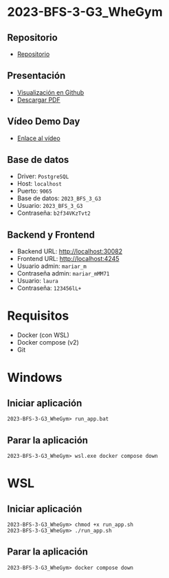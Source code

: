 # 2023-BFS-3-G3_WheGym
## Repositorio
* [Repositorio](https://github.com/CampusDual/CD2023-BFS-3-G3_WheGym)
## Presentación
* [Visualización en Github](https://github.com/CampusDual/2023-BFS-3-G3_WheGym/blob/main/demo_day/whegym_presentacion.pdf)
* [Descargar PDF](https://raw.github.com/CampusDual/2023-BFS-3-G3_WheGym/main/demo_day/whegym_presentacion.pdf)
## Vídeo Demo Day
* [Enlace al vídeo](https://campusdual-my.sharepoint.com/:v:/p/info/EfP0pFnt1qJDlMWBiKyvNJIBfofA_NsWMXoXdOBzYQNQcg?nav=eyJyZWZlcnJhbEluZm8iOnsicmVmZXJyYWxBcHAiOiJPbmVEcml2ZUZvckJ1c2luZXNzIiwicmVmZXJyYWxBcHBQbGF0Zm9ybSI6IldlYiIsInJlZmVycmFsTW9kZSI6InZpZXciLCJyZWZlcnJhbFZpZXciOiJNeUZpbGVzTGlua0NvcHkifX0&e=43hJ7J)
## Base de datos
* Driver: `PostgreSQL`
* Host: `localhost`
* Puerto: `9065`
* Base de datos: `2023_BFS_3_G3`
* Usuario: `2023_BFS_3_G3`
* Contraseña: `b2f34VKzTvt2`
## Backend y Frontend
* Backend URL: [http://localhost:30082](http://localhost:30082)
* Frontend URL: [http://localhost:4245](http://localhost:4245)
* Usuario admin: `mariar_m`
* Contraseña admin: `mariar_mMM71`
* Usuario: `laura`
* Contraseña: `123456lL+`
# Requisitos
* Docker (con WSL)
* Docker compose (v2)
* Git

# Windows
## Iniciar aplicación
```
2023-BFS-3-G3_WheGym> run_app.bat
```
## Parar la aplicación
```
2023-BFS-3-G3_WheGym> wsl.exe docker compose down
```

# WSL
## Iniciar aplicación
```
2023-BFS-3-G3_WheGym> chmod +x run_app.sh
2023-BFS-3-G3_WheGym> ./run_app.sh
```
## Parar la aplicación
```
2023-BFS-3-G3_WheGym> docker compose down
```
